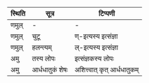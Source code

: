 | स्थिति | सूत्र | टिप्पणी |
| ----- | ------- | ------ |
| णमुल् | - | - |
| णमुल् | चुटू | ण्-इत्यस्य इत्संज्ञा |
| णमुल् | हलन्त्यम् | ल्-इत्यस्य इत्संज्ञा |
| अमु | तस्य लोपः | इत्संज्ञकस्य लोपः |
| अमु | आर्धधातुकं शेषः | अशित्त्वात् कृत् आर्धधातुकम् |
